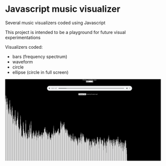 # Javascript music visualizer

Several music visualizers coded using Javascript

This project is intended to be a playground for future visual experimentations

Visualizers coded:
- bars (frequency spectrum)
- waveform
- circle
- ellipse (circle in full screen)

![](app.png)